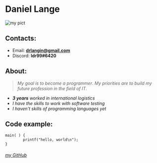 # **Daniel Lange**
![my pict](https://pbs.twimg.com/profile_images/619574608874737665/Vc3zorKB_400x400.jpg)
## __Contacts:__
* Email: **drlangin@gmail.com** 
* Discord: **ldr99#6420**

## __About:__
>_My goal is to become a programmer_.
_My priorities are to build my future profession in the field of IT_.

* _**3 years** worked in international logistics_
* _I have the skills to work with software testing_
* _I haven't skills of programming languages yet_
 
 ## __Code example:__
```
main( ) {
        printf("hello, world\n");
}
```
###### [my GitHub](https://github.com/Dan1k9) 
